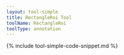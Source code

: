 ```yaml
---
layout: tool-simple
title: RectangleRoi Tool
toolName: RectangleRoi
toolType: annotation
---
```


{% include tool-simple-code-snippet.md %}
